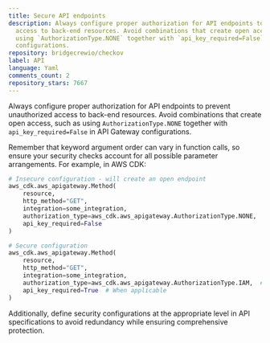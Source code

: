 ```yaml
---
title: Secure API endpoints
description: Always configure proper authorization for API endpoints to prevent unauthorized
  access to back-end resources. Avoid combinations that create open access, such as
  using `AuthorizationType.NONE` together with `api_key_required=False` in API Gateway
  configurations.
repository: bridgecrewio/checkov
label: API
language: Yaml
comments_count: 2
repository_stars: 7667
---
```


Always configure proper authorization for API endpoints to prevent unauthorized access to back-end resources. Avoid combinations that create open access, such as using `AuthorizationType.NONE` together with `api_key_required=False` in API Gateway configurations.

Remember that keyword argument order can vary in function calls, so ensure your security checks account for all possible parameter arrangements. For example, in AWS CDK:

```python
# Insecure configuration - will create an open endpoint
aws_cdk.aws_apigateway.Method(
    resource,
    http_method="GET",
    integration=some_integration,
    authorization_type=aws_cdk.aws_apigateway.AuthorizationType.NONE,
    api_key_required=False
)

# Secure configuration
aws_cdk.aws_apigateway.Method(
    resource,
    http_method="GET",
    integration=some_integration,
    authorization_type=aws_cdk.aws_apigateway.AuthorizationType.IAM,  # Or other appropriate type
    api_key_required=True  # When applicable
)
```

Additionally, define security configurations at the appropriate level in API specifications to avoid redundancy while ensuring comprehensive protection.
